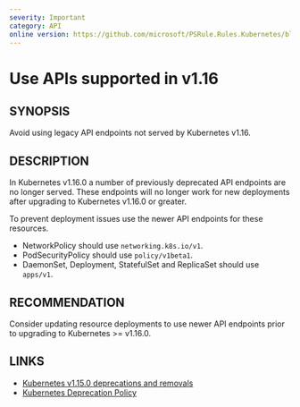 ```yaml
---
severity: Important
category: API
online version: https://github.com/microsoft/PSRule.Rules.Kubernetes/blob/master/docs/rules/en/Kubernetes.API.v1.16.md
---
```


# Use APIs supported in v1.16

## SYNOPSIS

Avoid using legacy API endpoints not served by Kubernetes v1.16.

## DESCRIPTION

In Kubernetes v1.16.0 a number of previously deprecated API endpoints are no longer served.
These endpoints will no longer work for new deployments after upgrading to Kubernetes v1.16.0 or greater.

To prevent deployment issues use the newer API endpoints for these resources.

- NetworkPolicy should use `networking.k8s.io/v1`.
- PodSecurityPolicy should use `policy/v1beta1`.
- DaemonSet, Deployment, StatefulSet and ReplicaSet should use `apps/v1`.

## RECOMMENDATION

Consider updating resource deployments to use newer API endpoints prior to upgrading to Kubernetes >= v1.16.0.

## LINKS

- [Kubernetes v1.15.0 deprecations and removals](https://github.com/kubernetes/kubernetes/blob/master/CHANGELOG/CHANGELOG-1.15.md#deprecations-and-removals)
- [Kubernetes Deprecation Policy](https://kubernetes.io/docs/reference/using-api/deprecation-policy/)
